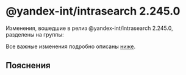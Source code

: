 # @yandex-int/intrasearch 2.245.0

<!-- ЧЕЛОВЕЧЕСКОЕ ВСТУПЛЕНИЕ -->

Изменения, вошедшие в релиз @yandex-int/intrasearch 2.245.0, разделены на группы:

Все важные изменения подробно описаны [ниже](#Пояснения).

## Пояснения

